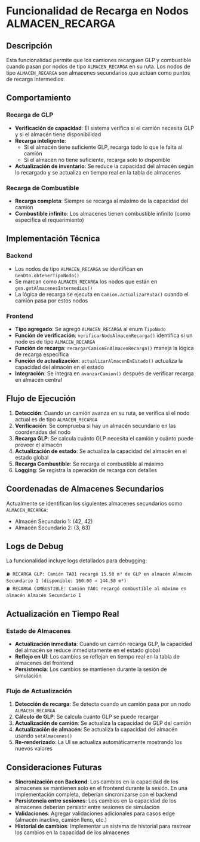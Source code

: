 # Funcionalidad de Recarga en Nodos ALMACEN_RECARGA

## Descripción

Esta funcionalidad permite que los camiones recarguen GLP y combustible cuando pasan por nodos de tipo `ALMACEN_RECARGA` en su ruta. Los nodos de tipo `ALMACEN_RECARGA` son almacenes secundarios que actúan como puntos de recarga intermedios.

## Comportamiento

### Recarga de GLP
- **Verificación de capacidad**: El sistema verifica si el camión necesita GLP y si el almacén tiene disponibilidad
- **Recarga inteligente**: 
  - Si el almacén tiene suficiente GLP, recarga todo lo que le falta al camión
  - Si el almacén no tiene suficiente, recarga solo lo disponible
- **Actualización de inventario**: Se reduce la capacidad del almacén según lo recargado y se actualiza en tiempo real en la tabla de almacenes

### Recarga de Combustible
- **Recarga completa**: Siempre se recarga al máximo de la capacidad del camión
- **Combustible infinito**: Los almacenes tienen combustible infinito (como especifica el requerimiento)

## Implementación Técnica

### Backend
- Los nodos de tipo `ALMACEN_RECARGA` se identifican en `GenDto.obtenerTipoNodo()`
- Se marcan como `ALMACEN_RECARGA` los nodos que están en `gen.getAlmacenesIntermedios()`
- La lógica de recarga se ejecuta en `Camion.actualizarRuta()` cuando el camión pasa por estos nodos

### Frontend
- **Tipo agregado**: Se agregó `ALMACEN_RECARGA` al enum `TipoNodo`
- **Función de verificación**: `verificarNodoAlmacenRecarga()` identifica si un nodo es de tipo `ALMACEN_RECARGA`
- **Función de recarga**: `recargarCamionEnAlmacenRecarga()` maneja la lógica de recarga específica
- **Función de actualización**: `actualizarAlmacenEnEstado()` actualiza la capacidad del almacén en el estado
- **Integración**: Se integra en `avanzarCamion()` después de verificar recarga en almacén central

## Flujo de Ejecución

1. **Detección**: Cuando un camión avanza en su ruta, se verifica si el nodo actual es de tipo `ALMACEN_RECARGA`
2. **Verificación**: Se comprueba si hay un almacén secundario en las coordenadas del nodo
3. **Recarga GLP**: Se calcula cuánto GLP necesita el camión y cuánto puede proveer el almacén
4. **Actualización de estado**: Se actualiza la capacidad del almacén en el estado global
5. **Recarga Combustible**: Se recarga el combustible al máximo
6. **Logging**: Se registra la operación de recarga con detalles

## Coordenadas de Almacenes Secundarios

Actualmente se identifican los siguientes almacenes secundarios como `ALMACEN_RECARGA`:
- Almacén Secundario 1: (42, 42)
- Almacén Secundario 2: (3, 63)

## Logs de Debug

La funcionalidad incluye logs detallados para debugging:
```
⛽ RECARGA GLP: Camión TA01 recargó 15.50 m³ de GLP en almacén Almacén Secundario 1 (disponible: 160.00 → 144.50 m³)
⛽ RECARGA COMBUSTIBLE: Camión TA01 recargó combustible al máximo en almacén Almacén Secundario 1
```

## Actualización en Tiempo Real

### Estado de Almacenes
- **Actualización inmediata**: Cuando un camión recarga GLP, la capacidad del almacén se reduce inmediatamente en el estado global
- **Reflejo en UI**: Los cambios se reflejan en tiempo real en la tabla de almacenes del frontend
- **Persistencia**: Los cambios se mantienen durante la sesión de simulación

### Flujo de Actualización
1. **Detección de recarga**: Se detecta cuando un camión pasa por un nodo `ALMACEN_RECARGA`
2. **Cálculo de GLP**: Se calcula cuánto GLP se puede recargar
3. **Actualización de camión**: Se actualiza la capacidad de GLP del camión
4. **Actualización de almacén**: Se actualiza la capacidad del almacén usando `setAlmacenes()`
5. **Re-renderizado**: La UI se actualiza automáticamente mostrando los nuevos valores

## Consideraciones Futuras

- **Sincronización con Backend**: Los cambios en la capacidad de los almacenes se mantienen solo en el frontend durante la sesión. En una implementación completa, deberían sincronizarse con el backend
- **Persistencia entre sesiones**: Los cambios en la capacidad de los almacenes deberían persistir entre sesiones de simulación
- **Validaciones**: Agregar validaciones adicionales para casos edge (almacén inactivo, camión lleno, etc.)
- **Historial de cambios**: Implementar un sistema de historial para rastrear los cambios en la capacidad de los almacenes 